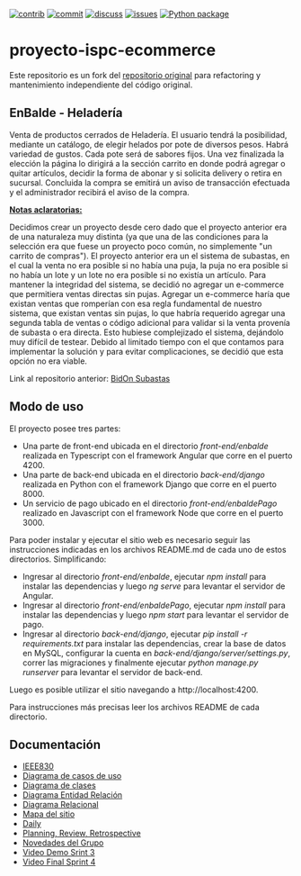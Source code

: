 [![contrib][contrib-img]][contrib-url]
[![commit][commit-img]][commit-url]
[![discuss][discuss-img]][discuss-url]
[![issues][issues-img]][issues-url]
[![Python package][pipeline-img]][pipeline-url]

# proyecto-ispc-ecommerce
Este repositorio es un fork del [repositorio original](https://github.com/NataliaAlvarezIspc/proyecto-ispc-ecommerce) para refactoring y mantenimiento independiente del código original.

## EnBalde - Heladería

Venta de productos cerrados de Heladería. El usuario tendrá la posibilidad, mediante un catálogo, de elegir helados por pote de diversos pesos. Habrá variedad de gustos. Cada pote será de sabores fijos. Una vez finalizada la elección la página lo dirigirá a la sección carrito en donde podrá agregar o quitar artículos, decidir la forma de abonar y si solicita delivery o retira en sucursal. Concluida la compra se emitirá un aviso de transacción efectuada y el administrador recibirá el aviso de la compra.

**[Notas aclaratorias:](https://github.com/NataliaAlvarezIspc/proyecto-ispc-ecommerce/wiki/Notas-aclaratorias)**

Decidimos crear un proyecto desde cero dado que el proyecto anterior era de una naturaleza muy distinta (ya que una de las condiciones para la selección era que fuese un proyecto poco común, no simplemente "un carrito de compras"). 
El proyecto anterior era un el sistema de subastas, en el cual la venta no era posible si no había una puja, la puja no era posible si no había un lote y un lote no era posible si no existía un artículo.  Para mantener la integridad del sistema, se decidió no agregar un e-commerce que permitiera ventas directas sin pujas. Agregar un e-commerce haría que existan ventas que romperían con esa regla fundamental de nuestro sistema, que existan ventas sin pujas, lo que habría requerido agregar una segunda tabla de ventas o código adicional para validar si la venta provenía de subasta o era directa. Esto hubiese complejizado el sistema, dejándolo muy difícil de testear. Debido al limitado tiempo con el que contamos para implementar la solución y para evitar complicaciones, se decidió que esta opción no era viable.

Link al repositorio anterior: [BidOn Subastas](https://github.com/rpgrca/proyecto-ispc-fullstack)

## Modo de uso

El proyecto posee tres partes:
- Una parte de front-end ubicada en el directorio _front-end/enbalde_ realizada en Typescript con el framework Angular que corre en el puerto 4200.
- Una parte de back-end ubicada en el directorio _back-end/django_ realizada en Python con el framework Django que corre en el puerto 8000.
- Un servicio de pago ubicado en el directorio _front-end/enbaldePago_ realizado en Javascript con el framework Node que corre en el puerto 3000.

Para poder instalar y ejecutar el sitio web es necesario seguir las instrucciones indicadas en los archivos README.md de cada uno de estos directorios. Simplificando:
- Ingresar al directorio _front-end/enbalde_, ejecutar _npm install_ para instalar las dependencias y luego _ng serve_ para levantar el servidor de Angular.
- Ingresar al directorio _front-end/enbaldePago_, ejecutar _npm install_ para instalar las dependencias y luego _npm start_ para levantar el servidor de pago.
- Ingresar al directorio _back-end/django_, ejecutar _pip install -r requirements.txt_ para instalar las dependencias, crear la base de datos en MySQL, configurar la cuenta en _back-end/django/server/settings.py_, correr las migraciones y finalmente ejecutar _python manage.py runserver_ para levantar el servidor de back-end.

Luego es posible utilizar el sitio navegando a http://localhost:4200.

Para instrucciones más precisas leer los archivos README de cada directorio.

## Documentación

* [IEEE830](https://github.com/NataliaAlvarezIspc/proyecto-ispc-ecommerce/wiki/IEEE830)
* [Diagrama de casos de uso](https://github.com/NataliaAlvarezIspc/proyecto-ispc-ecommerce/wiki/Diagrama-de-Casos-de-Uso)
* [Diagrama de clases](https://github.com/NataliaAlvarezIspc/proyecto-ispc-ecommerce/wiki/Diagrama-de-clases)
* [Diagrama Entidad Relación](https://github.com/NataliaAlvarezIspc/proyecto-ispc-ecommerce/wiki/Diagrama-Entidad-Relaci%C3%B3n)
* [Diagrama Relacional](https://github.com/NataliaAlvarezIspc/proyecto-ispc-ecommerce/wiki/Diagrama-Relacional)
* [Mapa del sitio](https://github.com/NataliaAlvarezIspc/proyecto-ispc-ecommerce/wiki/Mapa-del-sitio)
* [Daily](https://github.com/NataliaAlvarezIspc/proyecto-ispc-ecommerce/discussions)
* [Planning, Review, Retrospective](https://github.com/NataliaAlvarezIspc/proyecto-ispc-ecommerce/wiki/Planning----Retrospective----Review)
* [Novedades del Grupo](https://github.com/NataliaAlvarezIspc/proyecto-ispc-ecommerce/wiki/Novedades-del-grupo)
* [Video Demo Srint 3](https://www.youtube.com/watch?v=t3DCGW4qhqg)
* [Video Final Sprint 4](https://www.youtube.com/watch?v=nAKpPReAxBE)

[commit-img]: https://img.shields.io/github/commit-activity/w/NataliaAlvarezIspc/proyecto-ispc-ecommerce/dev
[commit-url]: https://github.com/NataliaAlvarezIspc/proyecto-ispc-ecommerce/graphs/code-frequency
[contrib-img]: https://img.shields.io/github/contributors/NataliaAlvarezIspc/proyecto-ispc-ecommerce
[contrib-url]: https://github.com/NataliaAlvarezIspc/proyecto-ispc-ecommerce/graphs/contributors
[issues-img]: https://img.shields.io/github/issues/NataliaAlvarezIspc/proyecto-ispc-ecommerce
[issues-url]: https://github.com/NataliaAlvarezIspc/proyecto-ispc-ecommerce/issues
[discuss-img]: https://img.shields.io/github/discussions/NataliaAlvarezIspc/proyecto-ispc-ecommerce
[discuss-url]: https://github.com/NataliaAlvarezIspc/proyecto-ispc-ecommerce/discussions
[pipeline-img]: https://github.com/NataliaAlvarezIspc/proyecto-ispc-ecommerce/actions/workflows/python.yml/badge.svg
[pipeline-url]: https://github.com/NataliaAlvarezIspc/proyecto-ispc-ecommerce/actions/workflows/python.yml
